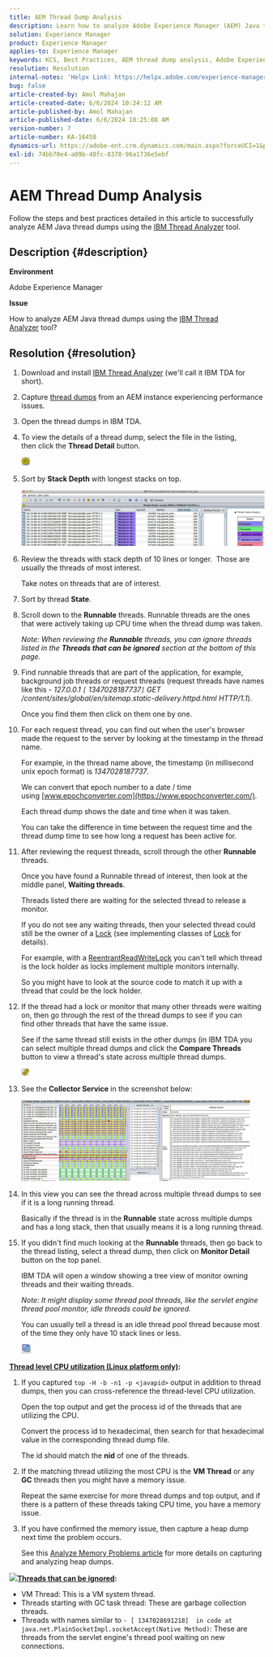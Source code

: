 ```yaml
---
title: AEM Thread Dump Analysis
description: Learn how to analyze Adobe Experience Manager (AEM) Java thread dumps using the IBM Thread Analyzer tool.
solution: Experience Manager
product: Experience Manager
applies-to: Experience Manager
keywords: KCS, Best Practices, AEM thread dump analysis, Adobe Experience Manager, Java, IBM Thread Analyzer
resolution: Resolution
internal-notes: 'Helpx Link: https://helpx.adobe.com/experience-manager/kb/thread-dump-analysis.html'
bug: false
article-created-by: Amol Mahajan
article-created-date: 6/6/2024 10:24:12 AM
article-published-by: Amol Mahajan
article-published-date: 6/6/2024 10:25:08 AM
version-number: 7
article-number: KA-16458
dynamics-url: https://adobe-ent.crm.dynamics.com/main.aspx?forceUCI=1&pagetype=entityrecord&etn=knowledgearticle&id=798e5ee9-ee23-ef11-840a-00224808decd
exl-id: 74bb70e4-a09b-48fc-8378-96a1736e5ebf
---
```

# AEM Thread Dump Analysis


Follow the steps and best practices detailed in this article to successfully analyze AEM Java thread dumps using the [IBM Thread Analyzer](https://www.ibm.com/support/pages/ibm-thread-and-monitor-dump-analyzer-java-tmda) tool.

## Description {#description}


<b>Environment</b>

Adobe Experience Manager

<b>Issue</b>

How to analyze AEM Java thread dumps using the [IBM Thread Analyzer](https://www.ibm.com/support/pages/ibm-thread-and-monitor-dump-analyzer-java-tmda) tool?


## Resolution {#resolution}


1. Download and install [IBM Thread Analyzer](https://www.ibm.com/support/pages/ibm-thread-and-monitor-dump-analyzer-java-tmda) (we'll call it IBM TDA for short).
2. Capture [thread dumps](https://helpx.adobe.com/experience-manager/kb/thread-dumps-collection-analysis.html) from an AEM instance experiencing performance issues.
3. Open the thread dumps in IBM TDA.
4. To view the details of a thread dump, select the file in the listing, then click the <b>Thread Detail</b> button.

    ![](assets/18a97935-9df5-ee11-a1fe-6045bd006295.png)
5. Sort by <b>Stack Depth</b> with longest stacks on top.

    ![](assets/f2bd2b85-9bf5-ee11-a1fe-6045bd006295.png)
6. Review the threads with stack depth of 10 lines or longer.  Those are usually the threads of most interest.

    Take notes on threads that are of interest.
7. Sort by thread <b>State</b>.
8. Scroll down to the <b>Runnable</b> threads. Runnable threads are the ones that were actively taking up CPU time when the thread dump was taken.

    *Note: When reviewing the <b>Runnable</b> threads, you can ignore threads listed in the <b>Threads that can be ignored</b> section at the bottom of this page.*

    
9. Find runnable threads that are part of the application, for example, background job threads or request threads (request threads have names like this - *127.0.0.1 `[` 1347028187737`]`  GET /content/sites/global/en/sitemap.static-delivery.httpd.html HTTP/1.1*).

    Once you find them then click on them one by one.
10. For each request thread, you can find out when the user's browser made the request to the server by looking at the timestamp in the thread name.

    For example, in the thread name above, the timestamp (in millisecond unix epoch format) is *1347028187737*.

    We can convert that epoch number to a date / time using [www.epochconverter.com](https://www.epochconverter.com/).

    Each thread dump shows the date and time when it was taken.

    You can take the difference in time between the request time and the thread dump time to see how long a request has been active for.
11. After reviewing the request threads, scroll through the other <b>Runnable</b> threads.

    Once you have found a Runnable thread of interest, then look at the middle panel, <b>Waiting threads</b>.

    Threads listed there are waiting for the selected thread to release a monitor.

    If you do not see any waiting threads, then your selected thread could still be the owner of a [Lock](https://docs.oracle.com/javase/1.5.0/docs/api/java/util/concurrent/locks/Lock.html) (see implementing classes of [Lock](https://docs.oracle.com/javase/1.5.0/docs/api/java/util/concurrent/locks/Lock.html) for details).

    For example, with a [ReentrantReadWriteLock](https://docs.oracle.com/javase/1.5.0/docs/api/java/util/concurrent/locks/ReentrantReadWriteLock.html) you can't tell which thread is the lock holder as locks implement multiple monitors internally.

    So you might have to look at the source code to match it up with a thread that could be the lock holder.
12. If the thread had a lock or monitor that many other threads were waiting on, then go through the rest of the thread dumps to see if you can find other threads that have the same issue.

    See if the same thread still exists in the other dumps (in IBM TDA you can select multiple thread dumps and click the <b>Compare Threads</b> button to view a thread's state across multiple thread dumps.

    ![](assets/e0d94248-9df5-ee11-a1fe-6045bd006295.png)
13. See the <b>Collector Service</b> in the screenshot below:

    ![](assets/12b13798-9bf5-ee11-a1fe-6045bd006295.png)
14. In this view you can see the thread across multiple thread dumps to see if it is a long running thread.

    Basically if the thread is in the <b>Runnable</b> state across multiple dumps and has a long stack, then that usually means it is a long running thread.
15. If you didn't find much looking at the <b>Runnable</b> threads, then go back to the thread listing, select a thread dump, then click on <b>Monitor Detail</b> button on the top panel.

    IBM TDA will open a window showing a tree view of monitor owning threads and their waiting threads.

    *Note: It might display some thread pool threads, like the servlet engine thread pool monitor, idle threads could be ignored.*

    You can usually tell a thread is an idle thread pool thread because most of the time they only have 10 stack lines or less.

    ![](assets/94bb3161-9df5-ee11-a1fe-6045bd006295.png)




<u><b>Thread level CPU utilization (Linux platform only)</b></u><b>:</b>

1. If you captured `top -H -b -n1 -p <javapid>` output in addition to thread dumps, then you can cross-reference the thread-level CPU utilization.

    Open the top output and get the process id of the threads that are utilizing the CPU.

    Convert the process id to hexadecimal, then search for that hexadecimal value in the corresponding thread dump file.

    The id should match the <b>nid</b> of one of the threads.
2. If the matching thread utilizing the most CPU is the <b>VM Thread</b> or any <b>GC</b> threads then you might have a memory issue.

    Repeat the same exercise for more thread dumps and top output, and if there is a pattern of these threads taking CPU time, you have a memory issue.
3. If you have confirmed the memory issue, then capture a heap dump next time the problem occurs.

    See this [Analyze Memory Problems article](https://experienceleague.adobe.com/docs/experience-cloud-kcs/kbarticles/KA-17482.html?lang=en) for more details on capturing and analyzing heap dumps.


![](https://helpx.adobe.com/libs/cq/ui/resources/0.gif)<b><u>Threads that can be ignored</u>:</b>

- VM Thread: This is a VM system thread.
- Threads starting with GC task thread: These are garbage collection threads.
- Threads with names similar to `- [ 1347028691218]  in code at java.net.PlainSocketImpl.socketAccept(Native Method)`: These are threads from the servlet engine's thread pool waiting on new connections.

